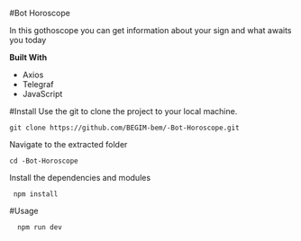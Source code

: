 #Bot Horoscope

In this gothoscope you can get information about your sign and what awaits you today

__Built With__
- Axios
- Telegraf
- JavaScript

#Install
Use the git to clone the project to your local machine.

<!-- ***  -->
    git clone https://github.com/BEGIM-bem/-Bot-Horoscope.git

Navigate to the extracted folder

    cd -Bot-Horoscope

 Install the dependencies and modules    

     npm install   

#Usage

      npm run dev    

